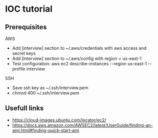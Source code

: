 # IOC tutorial

## Prerequisites

AWS

* Add [interview] section to ~/.aws/credentials with aws access and secret keys
* Add [interview] section to ~/.aws/config with region = us-east-1
* Test configuration: aws ec2 describe-instances --region us-east-1 --profile interview

SSH

* Save ssh key as ~/.ssh/interview.pem
* chmod 400 ~/.ssh/interview.pem


## Usefull links

* https://cloud-images.ubuntu.com/locator/ec2/
* https://docs.aws.amazon.com/AWSEC2/latest/UserGuide/finding-an-ami.html#finding-quick-start-ami